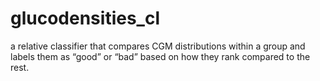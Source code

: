 # glucodensities_cl
a relative classifier that compares CGM distributions within a group and labels them as “good” or “bad” based on how they rank compared to the rest.
